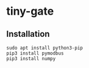 # tiny-gate


## Installation
```
sudo apt install python3-pip
pip3 install pymodbus
pip3 install numpy
```



